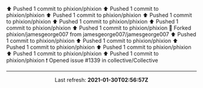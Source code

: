 ⬆️ Pushed 1 commit to phixion/phixion
⬆️ Pushed 1 commit to phixion/phixion
⬆️ Pushed 1 commit to phixion/phixion
⬆️ Pushed 1 commit to phixion/phixion
⬆️ Pushed 1 commit to phixion/phixion
⬆️ Pushed 1 commit to phixion/phixion
⬆️ Pushed 1 commit to phixion/phixion
🍴 Forked phixion/jamesgeorge007 from jamesgeorge007/jamesgeorge007
⬆️ Pushed 1 commit to phixion/phixion
⬆️ Pushed 1 commit to phixion/phixion
⬆️ Pushed 1 commit to phixion/phixion
⬆️ Pushed 1 commit to phixion/phixion
⬆️ Pushed 1 commit to phixion/phixion
⬆️ Pushed 1 commit to phixion/phixion
❗️ Opened issue #1339 in collective/Collective

---

<p align="center">
  Last refresh: 
  <b>2021-01-30T02:56:57Z</b>
</p>
